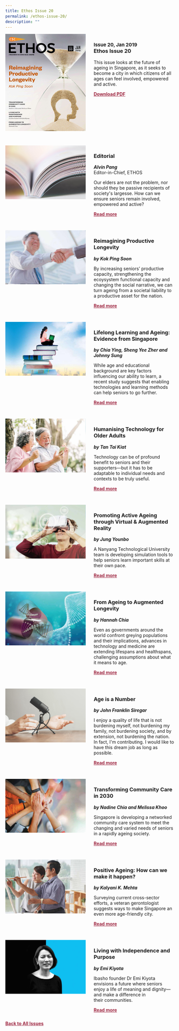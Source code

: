 ```yaml
---
title: Ethos Issue 20
permalink: /ethos-issue-20/
description: ""
---
```

<style>

.back a
{
	color: #9f2943;
	font-weight: bold;
	}
	
 .cat
    {
        font-size: 15px;
    }

.text
{
	width: 50%;
}	
	
.img1 img
{
margin-top:25px;	
}	
	
.img img
{
margin-top:15px;	
}		
	
.button1 a
{
	color: #9f2943;
	font-weight:bold;
}
	

.grid-container {
	display: grid;
	grid-template-columns: 50% 50%;
	grid-column-gap: 5%;
	margin-bottom: 5%;
	}	
	
@media only screen and (max-width: 600px) {
	.grid-container {
		display: block;
	}
}	
</style>



<div class="grid-container">
	<div><img src="/images/Ethos_Thumbnails_Cover/ethosissue20.jpg"></div>
	<div>
		<h3><span class="cat">Issue 20, Jan 2019</span>
			<br>
		Ethos Issue 20
		</h3>
		<p>This issue looks at the future of ageing in Singapore, as it seeks to become a city in which citizens of all ages can feel involved, empowered and active.</p>
		<div class="button1"><a href="https://file.go.gov.sg/ethos-issue-20.pdf">Download PDF</a></div>
	</div>
</div>
<br>
<div class="grid-container">
	<div><img src="/images/Landing_Banner_Images/tile_editorial.jpg"></div>
	<div>
		<h3>Editorial</h3>
		<b><i>Alvin Pang</i></b>
		<figcaption>Editor-in-Chief, ETHOS</figcaption>
		<p>Our elders are not the problem, nor should they be passive recipients of society's largesse. How can we ensure seniors remain involved, empowered and active?</p>
		<div class="button1"><a href="/ethos-issue-20/editorial-issue-20/">Read more</a></div>
	</div>
</div>
<br>
<div class="grid-container">
	<div><img src="/images/Cropped_images/Ethos_Issue_20/20_Teaser_Reimagining_Productive_Longevity.jpg"></div>
	<div>
		<h3>Reimagining Productive Longevity</h3>
		<b><i>by Kok Ping Soon</i></b>
		<p>By increasing seniors’ productive capacity, strengthening the ecoysystem functional capacity and changing the social narrative, we can turn ageing from a societal liability to a productive asset for the nation.</p>
		<div class="button1"><a href="/ethos-issue-20/reimagining-productive-longevity/">Read more</a></div>
	</div>
</div>
<br>
<div class="grid-container">
	<div><img src="/images/Cropped_images/Ethos_Issue_20/20_Teaser_Lifelong_Learning&amp;Ageing.jpg"></div>
	<div>
		<h3>Lifelong Learning and Ageing: Evidence from Singapore</h3>
		<b><i>by Chia Ying, Sheng Yee Zher and Johnny Sung</i></b>
		<p>While age and educational background are key factors influencing our ability to learn, a recent study suggests that enabling technologies and learning methods can help seniors to go further.</p>
		<div class="button1"><a href="/ethos-issue-20/lifelong-learning-and-ageing-evidence-from-singapore/">Read more</a></div>
	</div>
</div>
<br>
<div class="grid-container">
	<div><img src="/images/Cropped_images/Ethos_Issue_20/20_Teaser_Humanising_Technology_for_Older_Adults.jpg"></div>
	<div>
		<h3>Humanising Technology for Older Adults</h3>
		<b><i>by Tan Tai Kiat</i></b>
		<p>Technology can be of profound benefit to seniors and their supporters—but it has to be adaptable to individual needs and contexts to be truly useful.</p>
		<div class="button1"><a href="/ethos-issue-20/humanising-technology-for-older-adults/">Read more</a></div>
	</div>
</div>
<br>
<div class="grid-container">
	<div><img src="/images/Cropped_images/Ethos_Issue_20/20_Teaser_Promoting_Active_Ageing_Through_Virtual&amp;AR.jpg"></div>
	<div>
		<h3>Promoting Active Ageing through Virtual &amp; Augmented Reality</h3>
		<b><i>by Jung Younbo</i></b>
		<p>A Nanyang Technological University team is developing simulation tools to help seniors learn important skills at their own pace.</p>
		<div class="button1"><a href="/ethos-issue-20/promoting-active-ageing-through-virtual-augmented-reality/">Read more</a></div>
	</div>
</div>
<br>
<div class="grid-container">
	<div><img src="/images/Cropped_images/Ethos_Issue_20/20_Teaser_From_Ageing_to_Augmented_Longevity.jpg"></div>
	<div>
		<h3>From Ageing to Augmented Longevity</h3>
		<b><i>by Hannah Chia</i></b>
		<p>Even as governments around the world confront greying populations and their implications, advances in technology and medicine are extending lifespans and healthspans, challenging assumptions about what it means to&nbsp;age.</p>
		<div class="button1"><a href="/ethos-issue-20/from-ageing-to-augmented-longevity/">Read more</a></div>
	</div>
</div>
<br>

<div class="grid-container">
	<div><img src="/images/Landing_Banner_Images/tile_interviews.jpg"></div>
	<div>
		<h3>Age is a Number</h3>
		<b><i>by John Franklin Siregar</i></b>
		<p>I enjoy a quality of life that is not burdening myself, not burdening my family, not burdening society, and by extension, not burdening the nation. In fact, I'm contributing. I would like to have this dream job as long as possible.</p>
		<div class="button1"><a href="/ethos-issue-20/age-is-a-number/">Read more</a></div>
	</div>
</div>
<br>
<div class="grid-container">
	<div><img src="/images/Cropped_images/Ethos_Issue_20/20_Teaser_Transforming_Community_Care_in_2030.jpg"></div>
	<div>
		<h3>Transforming Community Care in 2030</h3>
		<b><i>by Nadine Chia and Melissa Khoo</i></b>
		<p>Singapore is developing a networked community care system to meet the changing and varied needs of seniors in a rapidly ageing society.</p>
		<div class="button1"><a href="/ethos-issue-20/transforming-community-care-in-2030/">Read more</a></div>
	</div>
</div>
<br>
<div class="grid-container">
	<div><img src="/images/Cropped_images/Ethos_Issue_20/20_Teaser_Positive_Ageing.jpg"></div>
	<div>
		<h3>Positive Ageing: How can we make it happen?</h3>
		<b><i>by Kalyani K. Mehta</i></b>
		<p>Surveying current cross-sector efforts, a veteran gerontologist suggests ways to make Singapore an even more age-friendly city.</p>
		<div class="button1"><a href="/ethos-issue-20/positive-ageing-how-can-we-make-it-happen/">Read more</a></div>
	</div>
</div>
<br>


<div class="grid-container">
	<div><img src="/images/Cropped_images/Ethos_Issue_20/20_Teaser_Living_with_Independence_and_Purpose.jpg"></div>
	<div>
		<h3>Living with Independence and Purpose</h3>
		<b><i>by Emi Kiyota</i></b>
		<p>Ibasho founder Dr Emi Kiyota envisions a future where seniors enjoy a life of meaning and dignity—and make a difference in their&nbsp;communities.</p>
		<div class="button1"><a href="/ethos-issue-20/living-with-independence-and-purpose/">Read more</a></div>
	</div>
</div>


<div class="back">
<a href="/all-issues/">Back to All Issues</a>
</div>